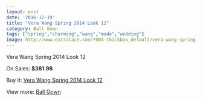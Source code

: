 ```yaml
---
layout: post
date: '2016-12-19'
title: "Vera Wang Spring 2014 Look 12"
category: Ball Gown
tags: ["spring","charming","wang","made","wedding"]
image: http://www.extralace.com/7004-thickbox_default/vera-wang-spring-2014-look-12.jpg
---
```

Vera Wang Spring 2014 Look 12

On Sales: **$381.98**
<a href="https://www.extralace.com/ball-gown/3319-vera-wang-spring-2014-look-12.html"><amp-img layout="responsive" width="600" height="600" src="//www.extralace.com/7004-thickbox_default/vera-wang-spring-2014-look-12.jpg" alt="Vera Wang Spring 2014 Look 12 0" /></a>
<a href="https://www.extralace.com/ball-gown/3319-vera-wang-spring-2014-look-12.html"><amp-img layout="responsive" width="600" height="600" src="//www.extralace.com/7005-thickbox_default/vera-wang-spring-2014-look-12.jpg" alt="Vera Wang Spring 2014 Look 12 1" /></a>

Buy it: [Vera Wang Spring 2014 Look 12](https://www.extralace.com/ball-gown/3319-vera-wang-spring-2014-look-12.html "Vera Wang Spring 2014 Look 12")

View more: [Ball Gown](https://www.extralace.com/3-ball-gown "Ball Gown")